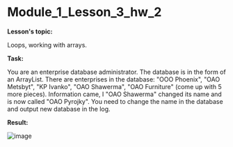 # Module_1_Lesson_3_hw_2
**Lesson's topic:**

Loops, working with arrays.

**Task:**

You are an enterprise database administrator. The database is in the form of an ArrayList. There are enterprises in the database: "OOO Phoenix", "OAO Metsbyt", "KP Ivanko", "OAO Shawerma", "OAO Furniture" (come up with 5 more pieces). Information came, I "OAO Shawerma" changed its name and is now called "OAO Pyrojky". You need to change the name in the database and output new database in the log.

**Result:**

![image](https://github.com/vdcast/Module_1_Lesson_3_hw_2/assets/108469609/cba57b84-d5f0-4278-a0e9-d2f4fff8a6b0)
